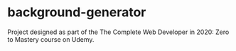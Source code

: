 # background-generator

Project designed as part of the The Complete Web Developer in 2020: Zero to Mastery course on Udemy.